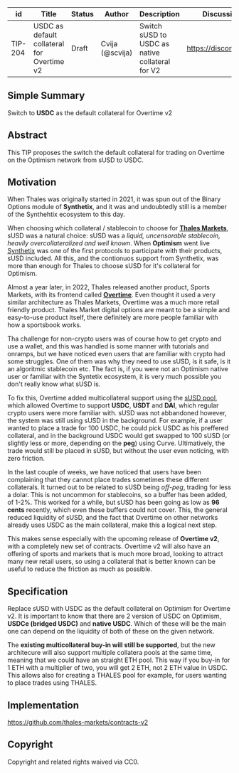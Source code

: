 | id | Title | Status | Author | Description | Discussions to | Created |
| ----------- | ----------- | ----------- | ----------- | ----------- | ----------- | ----------- |
| TIP-204 | USDC as default collateral for Overtime v2 | Draft | Cvija (@scvija) | Switch sUSD to USDC as native collateral for V2 | https://discord.gg/thales | 2024-05-20


## Simple Summary

Switch to **USDC** as the default collateral for Overtime v2

## Abstract

This TIP proposes the switch the default collateral for trading on Overtime on the Optimism network from sUSD to USDC.

## Motivation
 

When Thales was originally started in 2021, it was spun out of the Binary Options module of **Synthetix**, and it was and undoubtedly still is a member of the Synthehtix ecosystem to this day.

When choosing which collateral / stablecoin to choose for **[Thales Markets](https://thalesmarket.io/)**, sUSD was a natural choice: sUSD was a *liquid, uncensorable stablecoin, heavily overcollateralized and well known*. When **Optimism** went live [Synthetix](https://synthetix.io/) was one of the first protocols to participate with their products, sUSD included. All this, and the contionuos support from Synthetix, was more than enough for Thales to choose sUSD for it's collateral for Optimism.

Almost a year later, in 2022, Thales released another product, Sports Markets, with its frontend called **[Overtime](https://overtimemarkets.xyz/)**. Even thought it used a very similar architecture as Thales Markets, Overtime was a much more retail friendly product. Thales Market digital options are meant to be a simple and easy-to-use product itself, there definitely are more people familiar with how a sportsbook works.

Tha challenge for non-crypto users was of course how to get crypto and use a wallet, and this was handled is some manner with tutorials and onramps, but we have noticed even users that are familiar with crypto had some struggles. One of them was why they need to use sUSD, is it safe, is it an algoritmic stablecoin etc. The fact is, if you were not an Optimism native user or familiar with the Syntetix ecosystem, it is very much possible you don't really know what sUSD is.

To fix this, Overtime added multicollateral support using the [sUSD pool](https://classic.curve.fi/susdv2), which allowed Overtime to support **USDC**, **USDT** and **DAI**, which regular crypto users were more familiar with. sUSD was not abbandoned however, the system was still using sUSD in the background. For example, if a user wanted to place a trade for 100 USDC, he could pick USDC as his preffered collateral, and in the background USDC would get swapped to 100 sUSD (or slightly less or more, depending on the **peg**) using Curve. Ultimatively, the trade would still be placed in sUSD, but without the user even noticing, with zero friction. 

In the last couple of weeks, we have noticed that users have been complaining that they cannot place trades sometimes these different collaterals. It turned out to be related to sUSD being *off-peg*, trading for less a dolar. This is not uncommon for stablecoins, so a buffer has been added, of 1-2%. This worked for a while, but sUSD has been going as low as **96 cents** recently, which even these buffers could not cover. This, the general reduced liquidity of sUSD, and the fact that Overtime on other networks already uses USDC as the main collateral, make this a logical next step.

This makes sense especially with the upcoming release of **Overtime v2**, with a completely new set of contracts. Overtime v2 will also have an offering of sports and markets that is much more broad, looking to attract many new retail users, so using a collateral that is better known can be useful to reduce the friction as much as possible.



## Specification 

Replace sUSD with USDC as the default collateral on Optimism for Overtime v2.
It is important to know that there are 2 version of USDC on Optimism, **USDCe (bridged USDC)** and **native USDC**.
Which of these will be the main one can depend on the liquidity of both of these on the given network.

The **existing multicollateral buy-in will still be supported**, but the new architecure will also support multiple collatera pools at the same time, meaning that we could have an straight ETH pool. This way if you buy-in for 1 ETH with a multiplier of two, you will get 2 ETH, not 2 ETH value in USDC.
This allows also for creating a THALES pool for example, for users wanting to place trades using THALES.

## Implementation

https://github.com/thales-markets/contracts-v2

## Copyright
 
Copyright and related rights waived via CC0.

